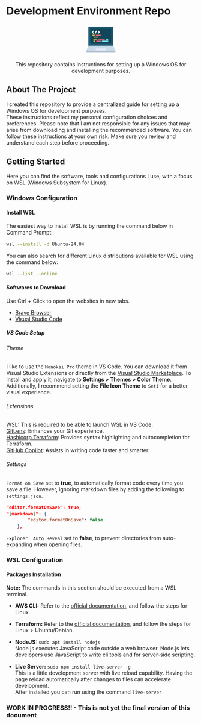 # Development Environment Repo

<div align="center">
  <a href="https://github.com/bfeliano/dev-environment">
    <img src="config/logo.png" width="80" height="80" alt="Repo Logo">
  </a>
  <p align="center">
    This repository contains instructions for setting up a Windows OS for
    development purposes.
  </p>
</div>

## About The Project

I created this repository to provide a centralized guide for setting up a
Windows OS for development purposes.  
These instructions reflect my personal configuration choices and preferences.
Please note that I am not responsible for any issues that may arise from
downloading and installing the recommended software. You can follow these
instructions at your own risk. Make sure you review and understand each step
before proceeding.  

## Getting Started

Here you can find the software, tools and configurations I use, with a focus on
WSL (Windows Subsystem for Linux).  

### Windows Configuration

#### Install WSL

The easiest way to install WSL is by running the command below in
Command Prompt:  

```sh
wsl --install -d Ubuntu-24.04
```

You can also search for different Linux distributions available for WSL using
the command below:  

```sh
wsl --list --online
```

#### Softwares to Download

Use Ctrl + Click to open the websites in new tabs.  

* [Brave Browser](https://brave.com/download/)
* [Visual Studio Code](https://code.visualstudio.com/download)

##### VS Code Setup

###### Theme

I like to use the `Monokai Pro` theme in VS Code. You can download it from
Visual Studio Extensions or directly from the
[Visual Studio Marketplace](https://marketplace.visualstudio.com/items?itemName=monokai.theme-monokai-pro-vscode).
To install and apply it, navigate to **Settings > Themes > Color Theme**.  
Additionally, I recommend setting the **File Icon Theme** to `Seti` for a
better visual experience.  

###### Extensions

[WSL](https://marketplace.visualstudio.com/items?itemName=ms-vscode-remote.remote-wsl):
This is required to be able to launch WSL in VS Code.  
[GitLens](https://marketplace.visualstudio.com/items?itemName=eamodio.gitlens):
Enhances your Git experience.  
[Hashicorp Terraform](https://marketplace.visualstudio.com/items?itemName=HashiCorp.terraform):
Provides syntax highlighting and autocompletion for Terraform.  
[GitHub Copilot](https://marketplace.visualstudio.com/items?itemName=GitHub.copilot):
Assists in writing code faster and smarter.  

###### Settings

`Format on Save` set to **true**, to automatically format code every time you
save a file. However, ignoring markdown files by adding the following to
`settings.json`.  

``` json
"editor.formatOnSave": true,
"[markdown]": {
        "editor.formatOnSave": false
    },
```

`Explorer: Auto Reveal` set to **false**, to prevent directories from
auto-expanding when opening files.  

### WSL Configuration

#### Packages Installation

**Note:** The commands in this section should be executed from a WSL terminal.  

* **AWS CLI:** Refer to the [official documentation](https://docs.aws.amazon.com/cli/latest/userguide/getting-started-install.html),
and follow the steps for Linux.

* **Terraform:** Refer to the [official documentation](https://developer.hashicorp.com/terraform/tutorials/aws-get-started/install-cli),
and follow the steps for Linux > Ubuntu/Debian.

* **NodeJS:** `sudo apt install nodejs`  
Node.js  executes JavaScript code outside a web browser. Node.js lets
developers use JavaScript to write cli tools and for server-side scripting.  

* **Live Server:** `sudo npm install live-server -g`  
This is a little development server with live reload capability. Having the
page reload automatically after changes to files can accelerate development.  
After installed you can run using the command `live-server`

### WORK IN PROGRESS!! - This is not yet the final version of this document
